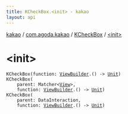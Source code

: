 ```yaml
---
title: KCheckBox.<init> - kakao
layout: api
---
```


<div class='api-docs-breadcrumbs'><a href="../../index.html">kakao</a> / <a href="../index.html">com.agoda.kakao</a> / <a href="index.html">KCheckBox</a> / <a href=".">&lt;init&gt;</a></div>

# &lt;init&gt;

<div class="signature"><code><span class="identifier">KCheckBox</span><span class="symbol">(</span><span class="parameterName" id="com.agoda.kakao.KCheckBox$<init>(kotlin.Function1((com.agoda.kakao.ViewBuilder, kotlin.Unit)))/function">function</span><span class="symbol">:</span>&nbsp;<a href="../-view-builder/index.html"><span class="identifier">ViewBuilder</span></a><span class="symbol">.</span><span class="symbol">(</span><span class="symbol">)</span>&nbsp;<span class="symbol">-&gt;</span>&nbsp;<a href="https://kotlinlang.org/api/latest/jvm/stdlib/kotlin/-unit/index.html"><span class="identifier">Unit</span></a><span class="symbol">)</span></code></div>

<div class="signature"><code><span class="identifier">KCheckBox</span><span class="symbol">(</span><br/>&nbsp;&nbsp;&nbsp;&nbsp;<span class="parameterName" id="com.agoda.kakao.KCheckBox$<init>(org.hamcrest.Matcher((android.view.View)), kotlin.Function1((com.agoda.kakao.ViewBuilder, kotlin.Unit)))/parent">parent</span><span class="symbol">:</span>&nbsp;<span class="identifier">Matcher</span><span class="symbol">&lt;</span><a href="https://developer.android.com/reference/android/view/View.html"><span class="identifier">View</span></a><span class="symbol">&gt;</span><span class="symbol">, </span><br/>&nbsp;&nbsp;&nbsp;&nbsp;<span class="parameterName" id="com.agoda.kakao.KCheckBox$<init>(org.hamcrest.Matcher((android.view.View)), kotlin.Function1((com.agoda.kakao.ViewBuilder, kotlin.Unit)))/function">function</span><span class="symbol">:</span>&nbsp;<a href="../-view-builder/index.html"><span class="identifier">ViewBuilder</span></a><span class="symbol">.</span><span class="symbol">(</span><span class="symbol">)</span>&nbsp;<span class="symbol">-&gt;</span>&nbsp;<a href="https://kotlinlang.org/api/latest/jvm/stdlib/kotlin/-unit/index.html"><span class="identifier">Unit</span></a><span class="symbol">)</span></code></div>

<div class="signature"><code><span class="identifier">KCheckBox</span><span class="symbol">(</span><br/>&nbsp;&nbsp;&nbsp;&nbsp;<span class="parameterName" id="com.agoda.kakao.KCheckBox$<init>(android.support.test.espresso.DataInteraction, kotlin.Function1((com.agoda.kakao.ViewBuilder, kotlin.Unit)))/parent">parent</span><span class="symbol">:</span>&nbsp;<span class="identifier">DataInteraction</span><span class="symbol">, </span><br/>&nbsp;&nbsp;&nbsp;&nbsp;<span class="parameterName" id="com.agoda.kakao.KCheckBox$<init>(android.support.test.espresso.DataInteraction, kotlin.Function1((com.agoda.kakao.ViewBuilder, kotlin.Unit)))/function">function</span><span class="symbol">:</span>&nbsp;<a href="../-view-builder/index.html"><span class="identifier">ViewBuilder</span></a><span class="symbol">.</span><span class="symbol">(</span><span class="symbol">)</span>&nbsp;<span class="symbol">-&gt;</span>&nbsp;<a href="https://kotlinlang.org/api/latest/jvm/stdlib/kotlin/-unit/index.html"><span class="identifier">Unit</span></a><span class="symbol">)</span></code></div>

